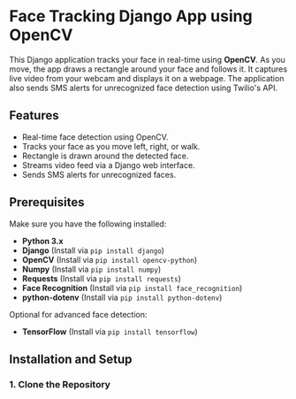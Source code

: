 # Face Tracking Django App using OpenCV

This Django application tracks your face in real-time using **OpenCV**. As you move, the app draws a rectangle around your face and follows it. It captures live video from your webcam and displays it on a webpage. The application also sends SMS alerts for unrecognized face detection using Twilio's API.

## Features
- Real-time face detection using OpenCV.
- Tracks your face as you move left, right, or walk.
- Rectangle is drawn around the detected face.
- Streams video feed via a Django web interface.
- Sends SMS alerts for unrecognized faces.

## Prerequisites

Make sure you have the following installed:
- **Python 3.x**
- **Django** (Install via `pip install django`)
- **OpenCV** (Install via `pip install opencv-python`)
- **Numpy** (Install via `pip install numpy`)
- **Requests** (Install via `pip install requests`)
- **Face Recognition** (Install via `pip install face_recognition`)
- **python-dotenv** (Install via `pip install python-dotenv`)

Optional for advanced face detection:
- **TensorFlow** (Install via `pip install tensorflow`)

## Installation and Setup

### 1. Clone the Repository
